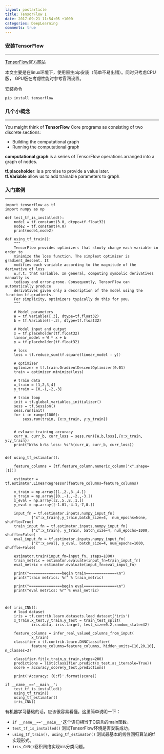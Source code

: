 ```yaml
---
layout: postarticle
title: TensorFlow 1
date: 2017-09-21 11:54:05 +1000
categories: DeepLearning
comments: true
--- 
```



### 安装TensorFlow    
---  
[TensorFlow官方网站](https://www.tensorflow.org) 

本文主要是在linux环境下，使用原生pip安装（简单不易出错）。同时只考虑CPU版， GPU版在考虑性能时参考官网设置。

安装命令
```
pip install tensorflow
```

### 几个小概念    
---  

You maight think of **TensorFlow** Core programs as consisting of two discrete sections:
- Building the computational graph
- Running the computational graph

**computational graph** is a series of TensorFlow operations arranged into a graph of nodes.

**tf.placeholder**: is a promise to provide a value later.   
**tf.Variable** allow us to add trainable parameters to graph.  

      
### 入门案例    
--- 

```
import tensorflow as tf
import numpy as np

def test_tf_is_installed():
    node1 = tf.constant(3.0, dtype=tf.float32)
    node2 = tf.constant(4.0)
    print(node1,node2) 
    
def using_tf_train():
    """
    TensorFlow provides optimizers that slowly change each variable in order to 
    minimize the loss function. The simplest optimizer is gradient_descent. It 
    modifies each variable according to the magnitude of the derivative of loss 
    w.r.t. that variable. In general, computing symbolic derivatives manually is 
    tedious and error-prone. Consequently, TensorFlow can automatically produce 
    derivatives given only a description of the model using the function tf.gradients.
    For simplicity, optimizers typically do this for you.
    """

    # Model parameters
    W = tf.Variable([.3], dtype=tf.float32)
    b = tf.Variable([-.3], dtype=tf.float32)
    
    # Model input and output
    x = tf.placeholder(tf.float32)
    linear_model = W * x + b
    y = tf.placeholder(tf.float32)
    
    # loss
    loss = tf.reduce_sum(tf.square(linear_model - y))
    
    # optimizer
    optimizer = tf.train.GradientDescentOptimizer(0.01)
    train = optimizer.minimize(loss)
    
    # train data
    x_train = [1,2,3,4]
    y_train = [0,-1,-2,-3]
    
    # train loop
    init = tf.global_variables_initializer()
    sess = tf.Session()
    sess.run(init)
    for i in range(1000):
        sess.run(train, {x:x_train, y:y_train})
        
        
    # evluate training accuracy
    curr_W, curr_b, curr_loss = sess.run([W,b,loss],{x:x_train, y:y_train})
    print("W:%s b:%s loss: %s"%(curr_W, curr_b, curr_loss))
    
    
def using_tf_estimator():
    
    feature_columns = [tf.feature_column.numeric_column("x",shape=[1])]
    
    estimator = tf.estimator.LinearRegressor(feature_columns=feature_columns)
    
    x_train = np.array([1.,2.,3.,4.])
    y_train = np.array([0.,-1.,-2.,-3.])
    x_eval = np.array([2.,5.,8.,1.])
    y_eval = np.array([-1.01,-4.1,-7,0.])
    
    input_fn = tf.estimator.inputs.numpy_input_fn(
            {"x":x_train},y_train,batch_size=4,  num_epochs=None, shuffle=True)
    train_input_fn = tf.estimator.inputs.numpy_input_fn(
            {"x":x_train}, y_train, batch_size=4, num_epochs=1000, shuffle=False)
    eval_input_fn = tf.estimator.inputs.numpy_input_fn(
            {"x":x_eval}, y_eval, batch_size=4, num_epochs=1000, shuffle=False)
    
    estimator.train(input_fn=input_fn, steps=1000)
    train_metric = estimator.evaluate(input_fn=train_input_fn)
    eval_metric = estimator.evaluate(input_fn=eval_input_fn)
    
    print("===============begin train==============\n")
    print("train metrics: %r" % train_metric)
    
    print("===============begin eval===============\n")
    print("eval metrics: %r" % eval_metric)    
    
    
    
def iris_CNN():
    # load dataset
    iris = tf.contrib.learn.datasets.load_dataset('iris')
    x_train,x_test,y_train,y_test = train_test_split(
            iris.data, iris.target, test_size=0.2,random_state=42)
    
    feature_columns = infer_real_valued_columns_from_input(
            x_train)
    classifier = tf.contrib.learn.DNNClassifier(
            feature_columns=feature_columns, hidden_units=[10,20,10], n_classes=3)
    
    classifier.fit(x_train,y_train,steps=200)
    predictions = list(classifier.predict(x_test,as_iterable=True))
    score = accuracy_score(y_test,predictions)
    
    print('Accuracy: {0:f}'.format(score))    

if __name__=='__main__':
    test_tf_is_installed()
    using_tf_train()
    using_tf_estimator()
    iris_CNN()
```

有机器学习基础的话，应该很容易看懂。这里简单说明一下：

- `if __name__=='__main__'`这个语句相当于C语言的main函数。
- `test_tf_is_installed()` 测试TensorFlow环境是否安装成功。
- `using_tf_train(), using_tf_estimator()` 测试最基本的线性回归算法的tf实现形式。
- `iris_CNN()`卷积网络实现iris分类问题。









